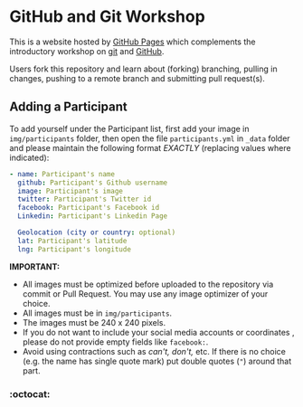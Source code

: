 # GitHub and Git Workshop
This is a website hosted by [GitHub Pages](https://pages.github.com) which complements the introductory workshop on [git](https://git-scm.com/) and [GitHub](https://github.com).

Users fork this repository and learn about (forking) branching, pulling in changes, pushing to a remote branch and submitting pull request(s).

## Adding a Participant
To add yourself under the Participant list, first add your image in `img/participants` folder, then open the file `participants.yml` in `_data` folder and please maintain the following format *EXACTLY* (replacing values where indicated):

```yaml
- name: Participant's name
  github: Participant's Github username
  image: Participant's image
  twitter: Participant's Twitter id
  facebook: Participant's Facebook id
  Linkedin: Participant's Linkedin Page

  Geolocation (city or country: optional)
  lat: Participant's latitude
  lng: Participant's longitude
```
**IMPORTANT:**
- All images must be optimized before uploaded to the repository via commit or Pull Request. You may use any image optimizer of your choice.
- All images must be in `img/participants`.
- The images must be 240 x 240 pixels.
- If you do not want to include your social media accounts or coordinates , please do not provide empty fields like `facebook:`.
- Avoid using contractions such as *can't, don't,* etc. If there is no choice (e.g. the name has single quote mark) put double quotes (`"`) around that part.

### :octocat: